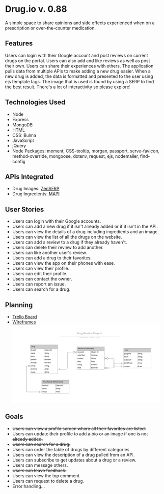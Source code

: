 # Drug.io v. 0.88
A simple space to share opinions and side effects experienced when on a prescription or over-the-counter medication.
## Features
Users can login with their Google account and post reviews on current drugs on the portal. Users can also add and like reviews as well as post their own. Users can share their
experiences with others. The application pulls data from multiple APIs to make adding a new drug easier. When a new drug is added, the data is formatted and presented to the user
using ejs template tags. The image that is used is found by using a SERP to find the best result. There's a lot of interactivity so please explore!
## Technologies Used
* Node
* Express
* MongoDB
* HTML
* CSS: Bulma
* JavaScript
* jQuery
* Node Packages: moment, CSS-tooltip, morgan, passport, serve-favicon, method-override, mongoose, dotenv, request, ejs, nodemailer, find-config
## APIs Integrated
* Drug Images: [ZenSERP](https://zenserp.com/)
* Drug Ingredients: [MAPI](http://mapi-us.iterar.co/)
## User Stories
* Users can login with their Google accounts.
* Users can add a new drug if it isn't already added or if it isn't in the API.
* Users can view the details of a drug including ingredients and an image.
* Users can view the list of all the drugs on the website.
* Users can add a review to a drug if they already haven't.
* Users can delete their review to add another.
* Users can like another user's review.
* Users can add a drug to their favorites.
* Users can view the app on their phones with ease.
* Users can view their profile.
* Users can edit their profile.
* Users can contact the owner.
* Users can report an issue.
* Users can search for a drug.
## Planning
* [Trello Board](https://trello.com/b/MgOvnIqI/drug-review)
* [Wireframes](https://balsamiq.cloud/sah357c/peb4ecb)
![Entity Relationship Diagram](/resources/ERD.svg)
## Goals
* ~~Users can view a profile screen where all their favorites are listed.~~
* ~~Users can update their profile to add a bio or an image if one is not already added.~~
* ~~Users can search for a drug.~~
* Users can order the table of drugs by different categories.
* Users can view the description of a drug pulled from an API.
* Users can subscribe to get updates about a drug or a review.
* Users can message others.
* ~~Users can leave feedback.~~
* ~~Users can view the top comment.~~
* Users can request to delete a drug.
* Error handling...